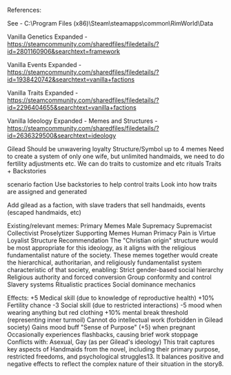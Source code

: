 References:

See - C:\Program Files (x86)\Steam\steamapps\common\RimWorld\Data

Vanilla Genetics Expanded - https://steamcommunity.com/sharedfiles/filedetails/?id=2801160906&searchtext=framework

Vanilla Events Expanded - https://steamcommunity.com/sharedfiles/filedetails/?id=1938420742&searchtext=vanilla+factions

Vanilla Traits Expanded - https://steamcommunity.com/sharedfiles/filedetails/?id=2296404655&searchtext=vanilla+factions

Vanilla Ideology Expanded - Memes and Structures - https://steamcommunity.com/sharedfiles/filedetails/?id=2636329500&searchtext=ideology

Gilead
Should be unwavering loyalty
Structure/Symbol
up to 4 memes
Need to create a system of only one wife, but unlimited handmaids, we need to do fertility adjustments etc.
We can do traits to customize and etc
rituals
Traits + Backstories

scenario
faction
Use backstories to help control traits
Look into how traits are assigned and generated

Add gilead as a faction, with slave traders that sell handmaids, events (escaped handmaids, etc)

Existing/relevant memes:
Primary Memes
Male Supremacy
Supremacist
Collectivist
Proselytizer
Supporting Memes
Human Primacy
Pain is Virtue
Loyalist
Structure Recommendation
The "Christian origin" structure would be most appropriate for this ideology, as it aligns with the religious fundamentalist nature of the society.
These memes together would create the hierarchical, authoritarian, and religiously fundamentalist system characteristic of that society, enabling:
Strict gender-based social hierarchy
Religious authority and forced conversion
Group conformity and control
Slavery systems
Ritualistic practices
Social dominance mechanics

Effects:
+5 Medical skill (due to knowledge of reproductive health)
+10% Fertility chance
-3 Social skill (due to restricted interactions)
-5 mood when wearing anything but red clothing
+10% mental break threshold (representing inner turmoil)
Cannot do intellectual work (forbidden in Gilead society)
Gains mood buff "Sense of Purpose" (+5) when pregnant
Occasionally experiences flashbacks, causing brief work stoppage
Conflicts with: Asexual, Gay (as per Gilead's ideology)
This trait captures key aspects of Handmaids from the novel, including their primary purpose, restricted freedoms, and psychological struggles13. It balances positive and negative effects to reflect the complex nature of their situation in the story8.
